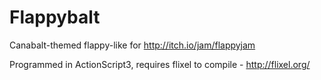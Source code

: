 Flappybalt
==========

Canabalt-themed flappy-like for http://itch.io/jam/flappyjam

Programmed in ActionScript3, requires flixel to compile - http://flixel.org/

